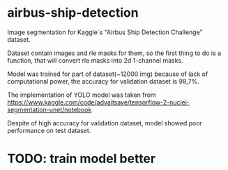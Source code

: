 # airbus-ship-detection
Image segmentation for Kaggle`s "Airbus Ship Detection Challenge" dataset.

Dataset contain images and rle masks for them, so the first thing to do is a function, that will convert rle masks into 2d 1-channel masks.

Model was trained for part of dataset(~12000 img) because of lack of computational power, the accuracy for validation dataset is 98,7%.

The implementation of YOLO model was taken from https://www.kaggle.com/code/advaitsave/tensorflow-2-nuclei-segmentation-unet/notebook

Despite of high accuracy for validation dataset, model showed poor performance on test dataset.

# TODO: train model better

